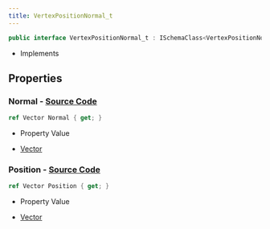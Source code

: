 ```yaml
---
title: VertexPositionNormal_t
---
```


```csharp
public interface VertexPositionNormal_t : ISchemaClass<VertexPositionNormal_t>, ISchemaField, ISchemaClass, INativeHandle
```

- Implements

## Properties

### **Normal** - [Source Code](https://github.com/swiftly-solution/swiftlys2/blob/main/managed/src/SwiftlyS2.Generated/Schemas/Interfaces/VertexPositionNormal_t.cs#L18)

```csharp
ref Vector Normal { get; }
```

- Property Value

- [Vector](/docs/api/shared/natives/vector)

### **Position** - [Source Code](https://github.com/swiftly-solution/swiftlys2/blob/main/managed/src/SwiftlyS2.Generated/Schemas/Interfaces/VertexPositionNormal_t.cs#L16)

```csharp
ref Vector Position { get; }
```

- Property Value

- [Vector](/docs/api/shared/natives/vector)

